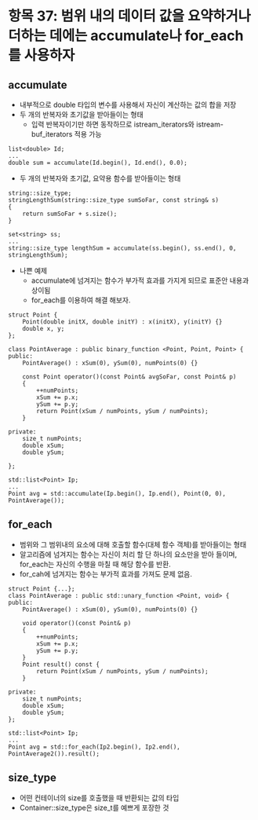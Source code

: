 # 항목 37: 범위 내의 데이터 값을 요약하거나 더하는 데에는 accumulate나 for_each를 사용하자

## accumulate
* 내부적으로 double 타입의 변수를 사용해서 자신이 계산하는 값의 합을 저장
* 두 개의 반복자와 초기값을 받아들이는 형태
    * 입력 반복자이기만 하면 동작하므로 istream_iterators와 istream-buf_iterators 적용 가능
```
list<double> Id;
...
double sum = accumulate(Id.begin(), Id.end(), 0.0);
```
* 두 개의 반복자와 초기값, 요약용 함수를 받아들이는 형태 
```
string::size_type;
stringLengthSum(string::size_type sumSoFar, const string& s)
{
    return sumSoFar + s.size();
}

set<string> ss;
...
string::size_type lengthSum = accumulate(ss.begin(), ss.end(), 0, stringLengthSum);
```
* 나쁜 예제
    * accumulate에 넘겨지는 함수가 부가적 효과를 가지게 되므로 표준안 내용과 상이됨
    * for_each를 이용하여 해결 해보자.
```
struct Point {
    Point(double initX, double initY) : x(initX), y(initY) {}
    double x, y;
};
```
```
class PointAverage : public binary_function <Point, Point, Point> {
public:
    PointAverage() : xSum(0), ySum(0), numPoints(0) {}
    
    const Point operator()(const Point& avgSoFar, const Point& p)
    {
        ++numPoints;
        xSum += p.x;
        ySum += p.y;
        return Point(xSum / numPoints, ySum / numPoints);
    }

private:
    size_t numPoints;
    double xSum;
    double ySum;

};
```
```
std::list<Point> Ip;
...
Point avg = std::accumulate(Ip.begin(), Ip.end(), Point(0, 0), PointAverage());
```

## for_each
* 범위와 그 범위내의 요소에 대해 호출할 함수(대체 함수 객체)를 받아들이는 형태
* 알고리즘에 넘겨지는 함수는 자신이 처리 할 단 하나의 요소만을 받아 들이며, for_each는 자신의 수행을 마칠 때 해당 함수를 반환.
* for_cah에 넘겨지는 함수는 부가적 효과를 가져도 문제 없음.
```
struct Point {...};
class PointAverage : public std::unary_function <Point, void> {
public:
    PointAverage() : xSum(0), ySum(0), numPoints(0) {}

    void operator()(const Point& p)
    {
        ++numPoints;
        xSum += p.x;
        ySum += p.y;
    }
    Point result() const {
        return Point(xSum / numPoints, ySum / numPoints);
    }

private:
    size_t numPoints;
    double xSum;
    double ySum;
};

std::list<Point> Ip;
...
Point avg = std::for_each(Ip2.begin(), Ip2.end(), PointAverage2()).result();
```

## size_type
* 어떤 컨테이너의 size를 호출했을 때 반환되는 값의 타입
* Container::size_type은 size_t를 예쁘게 포장한 것
